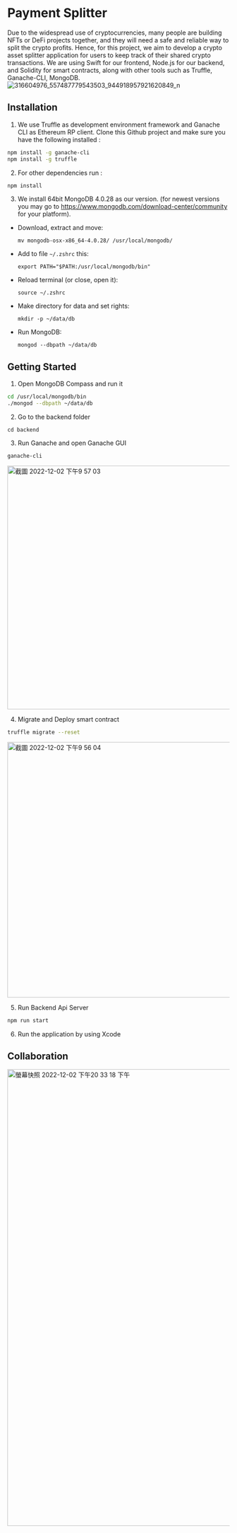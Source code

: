 # Payment Splitter

Due to the widespread use of cryptocurrencies, many people are building NFTs or DeFi projects together, and they will need a safe and reliable way to split the crypto profits. Hence, for this project, we aim to develop a crypto asset splitter application for users to keep track of their shared crypto transactions. We are using Swift for our frontend, Node.js for our backend, and Solidity for smart contracts, along with other tools such as Truffle, Ganache-CLI, MongoDB.
![316604976_557487779543503_944918957921620849_n](https://user-images.githubusercontent.com/39258998/205422924-42152c6b-0e8d-4034-aa68-2ea960f650cd.png)


## Installation

1. We use Truffle as development environment framework and Ganache CLI as Ethereum RP client. Clone this Github project and make sure you have the following installed :

```bash
npm install -g ganache-cli
npm install -g truffle
```
2. For other dependencies run :
```bash
npm install
```

3. We install 64bit MongoDB 4.0.28 as our version.
(for newest versions you may go to https://www.mongodb.com/download-center/community for your platform).

  - Download, extract and move:

      `mv mongodb-osx-x86_64-4.0.28/ /usr/local/mongodb/`

  - Add to file `~/.zshrc` this:

     `export PATH="$PATH:/usr/local/mongodb/bin"`

  - Reload terminal (or close, open it):

     `source ~/.zshrc`

  - Make directory for data and set rights:

     `mkdir -p ~/data/db`


  - Run MongoDB:

     `mongod --dbpath ~/data/db`


## Getting Started
1. Open MongoDB Compass and run it
```bash
cd /usr/local/mongodb/bin
./mongod --dbpath ~/data/db
```
2. Go to the backend folder
```
cd backend
```
3. Run Ganache and open Ganache GUI
```bash
ganache-cli
```

<img width="551" alt="截圖 2022-12-02 下午9 57 03" src="https://user-images.githubusercontent.com/31930515/205426834-8d59f93b-faa8-4b69-97d6-3f7bee8ad553.png">


4. Migrate and Deploy smart contract
```bash
truffle migrate --reset 
```
<img width="578" alt="截圖 2022-12-02 下午9 56 04" src="https://user-images.githubusercontent.com/31930515/205426791-52d25451-4cde-45a5-9313-01eef33d10bd.png">


5. Run Backend Api Server
```bash
npm run start
```

6. Run the application by using Xcode

## Collaboration
<img width="1033" alt="螢幕快照 2022-12-02 下午20 33 18 下午" src="https://user-images.githubusercontent.com/39258998/205422983-811583ed-951b-454c-9277-131c2a331292.png">
